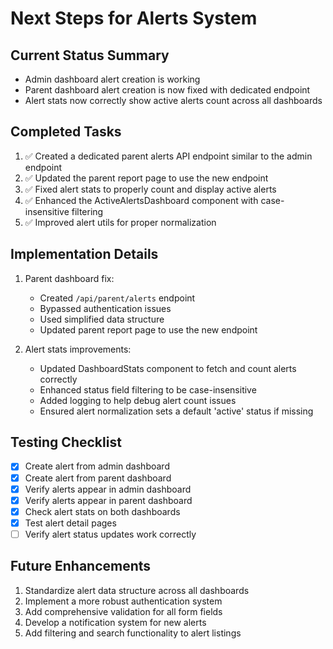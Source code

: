 # Next Steps for Alerts System

## Current Status Summary
- Admin dashboard alert creation is working
- Parent dashboard alert creation is now fixed with dedicated endpoint
- Alert stats now correctly show active alerts count across all dashboards

## Completed Tasks
1. ✅ Created a dedicated parent alerts API endpoint similar to the admin endpoint
2. ✅ Updated the parent report page to use the new endpoint
3. ✅ Fixed alert stats to properly count and display active alerts
4. ✅ Enhanced the ActiveAlertsDashboard component with case-insensitive filtering
5. ✅ Improved alert utils for proper normalization

## Implementation Details
1. Parent dashboard fix:
   - Created `/api/parent/alerts` endpoint
   - Bypassed authentication issues
   - Used simplified data structure
   - Updated parent report page to use the new endpoint

2. Alert stats improvements:
   - Updated DashboardStats component to fetch and count alerts correctly
   - Enhanced status field filtering to be case-insensitive
   - Added logging to help debug alert count issues
   - Ensured alert normalization sets a default 'active' status if missing

## Testing Checklist
- [x] Create alert from admin dashboard
- [x] Create alert from parent dashboard
- [x] Verify alerts appear in admin dashboard
- [x] Verify alerts appear in parent dashboard
- [x] Check alert stats on both dashboards
- [x] Test alert detail pages
- [ ] Verify alert status updates work correctly

## Future Enhancements
1. Standardize alert data structure across all dashboards
2. Implement a more robust authentication system
3. Add comprehensive validation for all form fields
4. Develop a notification system for new alerts
5. Add filtering and search functionality to alert listings